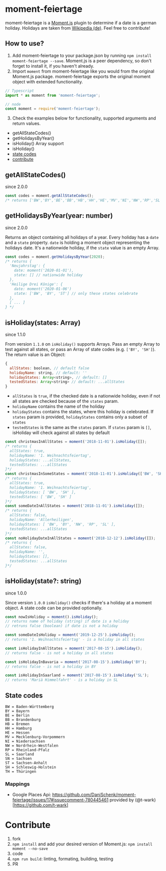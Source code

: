 # moment-feiertage
moment-feiertage is a [Moment.js](http://momentjs.com/) plugin to determine if a date is a german holiday. Holidays are taken from [Wikipedia (de)](https://de.wikipedia.org/wiki/Gesetzliche_Feiertage_in_Deutschland). Feel free to contribute!

## How to use?
1. Add moment-feiertage to your package.json by running `npm install moment-feiertage --save`. Moment.js is a peer dependency, so don't forget to install it, if you haven't already.
2. Import `moment` from moment-feiertage like you would from the original Moment.js package. moment-feiertage exports the original moment object with extended functionality.
```javascript
// Typescript
import * as moment from 'moment-feiertage';

// node
const moment = require('moment-feiertage');
```
3. Check the examples below for functionality, supported arguments and return values.
- getAllStateCodes()
- getHolidaysByYear()
- isHoliday() Array support
- isHoliday()
- [state codes](#State-codes)
- [contribute](#Contribute)

## getAllStateCodes()
since 2.0.0
```javascript
const codes = moment.getAllStateCodes();
/* returns ['BW','BY','BE','BB','HB','HH','HE','MV','NI','NW','RP','SL','SN','ST','SH','TH']*/
```

## getHolidaysByYear(year: number)
since 2.0.0

Returns an object containing all holidays of a year. Every holiday has a `date` and a `state` property. `date` is holding a moment object representing the holidays date. It's a nationwide holiday, if the `state` value is an empty Array.
```javascript
const codes = moment.getHolidaysByYear(2020);
/* returns {
  'Neujahrstag': {
    date: moment('2020-01-01'),
    state: [] // nationwide holiday
  },
  'Heilige Drei Könige': {
    date: moment('2020-01-06')
    state: ['BW', 'BY', 'ST'] // only these states celebrate
  },
  [ ... ]
} */
```

## isHoliday(states: Array<string>)
since 1.1.0

From version `1.1.0` on `isHoliday()` supports Arrays. Pass an empty Array to test against all states, or pass an Array of state codes (e.g. `['BY', 'SH']`). The return value is an Object:
```javascript
{
  allStates: boolean, // default false
  holidayName: string, // default: ''
  holidayStates: Array<string>, // default: []
  testedStates: Array<string> // default: ...allStates
}
```

- `allStates` is `true`, if the checked date is a nationwide holiday, even if not all states are checked because of the `states` param.
- `holidayName` contains the name of the holiday
- `holidayStates` contains the states, where this holiday is celebrated. If `states` param is provided, `holidayStates` contains only a subset of `states`
- `testedStates` is the same as the `states` param. If `states` param is `[]`, isHoliday will check against all states by default

```javascript
const christmasInAllStates = moment('2018-11-01').isHoliday([]);
/* returns {
  allStates: true,
  holidayName: '1. Weihnachtsfeiertag',
  holidayStates: ...allStates,
  testedStates: ...allStates
}*/
const christmasInSomeStates = moment('2018-11-01').isHoliday(['BW', 'SH']);
/* returns {
  allStates: true,
  holidayName: '1. Weihnachtsfeiertag',
  holidayStates: [ 'BW', 'SH' ],
  testedStates: [ 'BW', 'SH' ]
}*/
const someDateInAllStates = moment('2018-11-01').isHoliday([]);
/* returns {
  allStates: false,
  holidayName: 'Allerheiligen',
  holidayStates: [ 'BW', 'BY', 'NW', 'RP', 'SL' ],
  testedStates: ...allStates
}*/
const noHolidayDateInAllStates = moment('2018-12-12').isHoliday([]);
/* returns {
  allStates: false,
  holidayName: '',
  holidayStates: [],
  testedStates: ...allStates
}*/
```

## isHoliday(state?: string)
since 1.0.0

Since version `1.0.0` `isHoliday()` checks if there's a holiday at a moment object. A state code can be provided optionally.

```javascript
const nowIsHoliday = moment().isHoliday();
// returns name of holiday (string) if date is a holiday
// retruns false (boolean) if date is not a holiday

const someDateIsHoliday = moment('2019-12-25').isHoliday();
// returns '1. Weihnachtsfeiertag' - is a holiday in all states

const isHolidayInAllStates = moment('2017-08-15').isHoliday();
// returns false - is not a holiday in all states

const isHolidayInBavaria = moment('2017-08-15').isHoliday('BY');
// returns false - is not a holiday in BY

const isHolidayInSaarland = moment('2017-08-15').isHoliday('SL');
// returns 'Mariä Himmelfahrt' - is a holiday in SL
```
## State codes
```
BW = Baden-Württemberg
BY = Bayern
BE = Berlin
BB = Brandenburg
HB = Bremen
HH = Hamburg
HE = Hessen
MV = Mecklenburg-Vorpommern
NI = Niedersachsen
NW = Nordrhein-Westfalen
RP = Rheinland-Pfalz
SL = Saarland
SN = Sachsen
ST = Sachsen-Anhalt
SH = Schleswig-Holstein
TH = Thüringen
```

### Mappings
- Google Places Api: https://github.com/DaniSchenk/moment-feiertage/issues/17#issuecomment-780445461 provided by (@t-wark)[https://github.com/t-wark]

# Contribute
1. fork
2. `npm install` and add your desired version of Moment.js: `npm install moment --no-save`
3. code
4. `npm run build`: linting, formating, building, testing
5. PR

